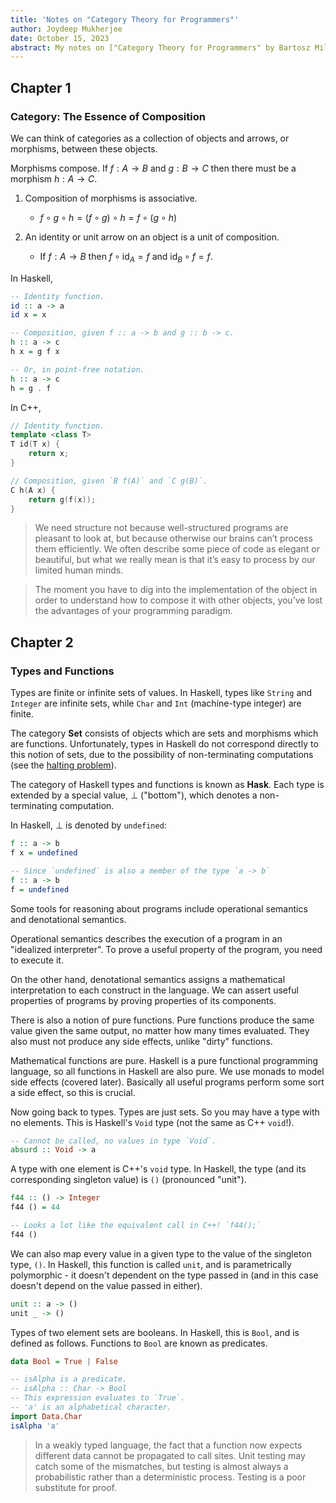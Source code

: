 ```yaml
---
title: 'Notes on "Category Theory for Programmers"'
author: Joydeep Mukherjee
date: October 15, 2023
abstract: My notes on ["Category Theory for Programmers" by Bartosz Milewski](https://github.com/hmemcpy/milewski-ctfp-pdf). I summarize key points and highlight interesting quotes and ideas mentioned in each chapter.
---
```


## Chapter 1

### Category: The Essence of Composition

We can think of categories as a collection of objects and arrows, or morphisms,
between these objects.

Morphisms compose. If $f : A \to B$ and $g : B \to C$ then there must be a
morphism $h : A \to C$.

1. Composition of morphisms is associative.

    - $f \circ g \circ h = (f \circ g) \circ h = f \circ (g \circ h)$

2. An identity or unit arrow on an object is a unit of composition.

    - If $f : A \to B$ then $f \circ \text{id}_A = f$ and $\text{id}_B \circ f = f$.

In Haskell,

```haskell
-- Identity function.
id :: a -> a
id x = x

-- Composition, given f :: a -> b and g :: b -> c.
h :: a -> c
h x = g f x

-- Or, in point-free notation.
h :: a -> c
h = g . f
```

In C++,

```cpp
// Identity function.
template <class T>
T id(T x) {
    return x;
}

// Composition, given `B f(A)` and `C g(B)`.
C h(A x) {
    return g(f(x));
}
```

> We need structure not because well-structured programs are pleasant to look
at, but because otherwise our brains can’t process them efficiently. We often
describe some piece of code as elegant or beautiful, but what we really mean is
that it’s easy to process by our limited human minds.

> The moment you have to dig into the implementation of the object in order to
understand how to compose it with other objects, you’ve lost the advantages of
your programming paradigm.

## Chapter 2

### Types and Functions

Types are finite or infinite sets of values. In Haskell, types like `String`
and `Integer` are infinite sets, while `Char` and `Int` (machine-type integer)
are finite.

The category $\textbf{Set}$ consists of objects which are sets and morphisms
which are functions. Unfortunately, types in Haskell do not correspond directly
to this notion of sets, due to the possibility of non-terminating computations (see the [halting problem](https://en.wikipedia.org/wiki/Halting_problem)).

The category of Haskell types and functions is known as $\textbf{Hask}$. Each
type is extended by a special value, $\bot$ ("bottom"), which denotes a
non-terminating computation.

In Haskell, $\bot$ is denoted by `undefined`:

```haskell
f :: a -> b
f x = undefined

-- Since `undefined` is also a member of the type `a -> b`
f :: a -> b
f = undefined
```

Some tools for reasoning about programs include operational semantics and
denotational semantics.

Operational semantics describes the execution of a program in an "idealized
interpreter". To prove a useful property of the program, you need to execute
it.

On the other hand, denotational semantics assigns a mathematical interpretation
to each construct in the language. We can assert useful properties of programs
by proving properties of its components.

There is also a notion of pure functions. Pure functions produce the same value
given the same output, no matter how many times evaluated. They also must not
produce any side effects, unlike "dirty" functions.

Mathematical functions are pure. Haskell is a pure functional programming
language, so all functions in Haskell are also pure. We use monads to model
side effects (covered later). Basically all useful programs perform some sort
a side effect, so this is crucial.

Now going back to types. Types are just sets. So you may have a type with no
elements. This is Haskell's `Void` type (not the same as C++ `void`!).

```haskell
-- Cannot be called, no values in type `Void`.
absurd :: Void -> a
```

A type with one element is C++'s `void` type. In Haskell, the type (and its
corresponding singleton value) is `()` (pronounced "unit").

```haskell
f44 :: () -> Integer
f44 () = 44

-- Looks a lot like the equivalent call in C++! `f44();`
f44 ()
```

We can also map every value in a given type to the value of the singleton type,
`()`. In Haskell, this function is called `unit`, and is parametrically
polymorphic - it doesn't dependent on the type passed in (and in this case
doesn't depend on the value passed in either).

```haskell
unit :: a -> ()
unit _ -> ()
```

Types of two element sets are booleans. In Haskell, this is `Bool`, and is
defined as follows. Functions to `Bool` are known as predicates.

```haskell
data Bool = True | False

-- isAlpha is a predicate.
-- isAlpha :: Char -> Bool
-- This expression evaluates to `True`.
-- 'a' is an alphabetical character.
import Data.Char
isAlpha 'a'
```

> In a weakly typed language, the fact that a function now expects different
data cannot be propagated to call sites. Unit testing may catch some of the
mismatches, but testing is almost always a probabilistic rather than a
deterministic process. Testing is a poor substitute for proof.
